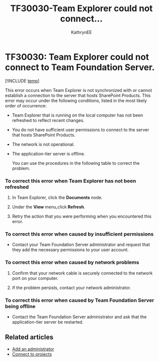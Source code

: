 ﻿---
title: TF30030-Team Explorer could not connect... 
titleSuffix: Azure DevOps & TFS
description: Occurs when Team Explorer is not synchronized with or cannot establish a connection to the server that hosts SharePoint Products.
ms.prod: devops
ms.technology: devops-agile
ms.manager: mijacobsf-718f-4dc0-b77a-6c596c9fff1d
ms.manager: mijacobs
ms.author: kaelli
author: KathrynEE
ms.topic: Troubleshooting
ms.date: 02/22/2017
---

# TF30030: Team Explorer could not connect to Team Foundation Server.

[!INCLUDE [temp](../../_shared/version-vsts-tfs-all-versions.md)]

This error occurs when Team Explorer is not synchronized with or cannot establish a connection to the server that hosts SharePoint Products. This error may occur under the following conditions, listed in the most likely order of occurrence:  
  
- Team Explorer that is running on the local computer has not been refreshed to reflect recent changes.  
  
- You do not have sufficient user permissions to connect to the server that hosts SharePoint Products.  
  
- The network is not operational.  
  
- The application-tier server is offline.  
  
  You can use the procedures in the following table to correct the problem.  
  
### To correct this error when Team Explorer has not been refreshed  
  
1.  In Team Explorer, click the **Documents** node.  
  
2.  Under the **View** menu,click **Refresh**.  
  
3.  Retry the action that you were performing when you encountered this error.  
  
### To correct this error when caused by insufficient permissions  
  
-   Contact your Team Foundation Server administrator and request that they add the necessary permissions to your user account.  
  
### To correct this error when caused by network problems  
  
1.  Confirm that your network cable is securely connected to the network port on your computer.  
  
2.  If the problem persists, contact your network administrator.  
  
### To correct this error when caused by Team Foundation Server being offline  
  
-   Contact the Team Foundation Server administrator and ask that the application-tier server be restarted.  
  
## Related articles
-  [Add an administrator](../../organizations/security/set-project-collection-level-permissions.md)   
-  [Connect to projects](../../organizations/projects/connect-to-projects.md)
